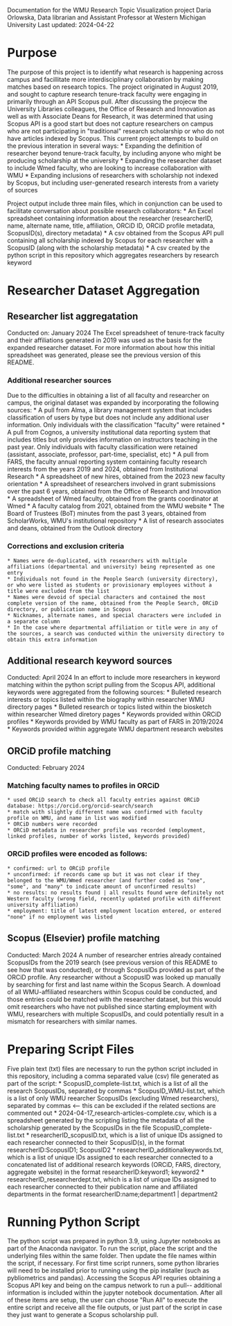 Documentation for the WMU Research Topic Visualization project
Daria Orlowska, Data librarian and Assistant Professor at Western Michigan University
Last updated: 2024-04-22

# Purpose
The purpose of this project is to identify what research is happening across campus and facillitate more interdisciplinary collaboration by making matches based on research topics. The project originated in August 2019, and sought to capture research tenure-track faculty were engaging in primarily through an API Scopus pull. After discussing the projecw the University Libraries colleagues, the Office of Research and Innovation as well as with Associate Deans for Research, it was determined that using Scopus API is a good start but does not capture researchers on campus who are not participating in "traditional" research scholarship or who do not have articles indexed by Scopus. This current project attempts to build on the previous interation in several ways:
	* Expanding the definition of researcher beyond tenure-track faculty, by including anyone who might be producing scholarship at the university
	* Expanding the researcher dataset to include Wmed faculty, who are looking to increase collaboration with WMU
	* Expanding inclusions of researchers with scholarship not indexed by Scopus, but including user-generated research interests from a variety of sources

Project output include three main files, which in conjunction can be used to facilitate conversation about possible research collaborators:
	* An Excel spreadsheet containing information about the researcher (researcherID, name, alternate name, title, affiliation, ORCiD ID, ORCiD profile metadata, ScopusID(s), directory metadata)
	* A csv obtained from the Scopus API pull containing all scholarship indexed by Scopus for each researcher with a ScopusID (along with the scholarship metadata)
	* A csv created by the python script in this repository which aggregates researchers by research keyword

# Researcher Dataset Aggregation

## Researcher list aggregatation
Conducted on: January 2024
The Excel spreadsheet of tenure-track faculty and their affiliations generated in 2019 was used as the basis for the expanded researcher dataset. For more information about how this initial spreadsheet was generated, please see the previous version of this README.

### Additional researcher sources
Due to the difficulties in obtaining a list of all faculty and researcher on campus, the original dataset was expanded by incorporating the following sources:
	* A pull from Alma, a library management system that includes classification of users by type but does not include any additional user information. Only individuals with the classification "faculty" were retained
	* A pull from Cognos, a university institutional data reporting system that includes titles but only provides information on instructors teaching in the past year. Only individuals with faculty classification were retained (assistant, associate, professor, part-time, specialist, etc)
	* A pull from FARS, the faculty annual reporting system containing faculty research interests from the years 2019 and 2024, obtained from Institutional Research
	* A spreadsheet of new hires, obtained from the 2023 new faculty orientation
	* A spreadsheet of researchers involved in grant submissions over the past 6 years, obtained from the Office of Research and Innovation
	* A spreadsheet of Wmed faculty, obtained from the grants coordinator at Wmed
	* A faculty catalog from 2021, obtained from the WMU website
	* The Board of Trustees (BoT) minutes from the past 3 years, obtained from ScholarWorks, WMU's institutional repository
	* A list of research associates and deans, obtained from the Outlook directory

### Corrections and exclusion criteria
	* Names were de-duplicated, with researchers with multiple affiliations (departmental and university) being represented as one entry
	* Individuals not found in the People Search (university directory), or who were listed as students or provisionary employees without a title were excluded from the list
	* Names were devoid of special characters and contained the most complete version of the name, obtained from the People Search, ORCiD directory, or publication name in Scopus
	* Nicknames, alternate names, and special characters were included in a separate column
	* In the case where departmental affiliation or title were in any of the sources, a search was conducted within the university directory to obtain this extra information

## Additional research keyword sources
Conducted: April 2024
In an effort to include more researchers in keyword matching within the python script pulling from the Scopus API, additional keywords were aggregated from the following sources:
	* Bulleted research interests or topics listed within the biography within researcher WMU directory pages
	* Bulleted research or topics listed within the biosketch within researcher Wmed diretory pages
	* Keywords provided within ORCiD profiles
	* Keywords provided by WMU faculty as part of FARS in 2019/2024
	* Keywords provided within aggregate WMU department research websites

## ORCiD profile matching
Conducted: February 2024
### Matching faculty names to profiles in ORCiD
	* used ORCiD search to check all faculty entries against ORCiD database: https://orcid.org/orcid-search/search
	* match with slightly different name was confirmed with faculty profile on WMU, and name in list was modified
	* ORCiD numbers were recorded
	* ORCiD metadata in researcher profile was recorded (employment, linked profiles, number of works listed, keywords provided) 

### ORCiD profiles were encoded as follows:
	* confirmed: url to ORCiD profile
	* unconfirmed: if records came up but it was not clear if they belonged to the WMU/Wmed researcher (and further coded as "one", "some", and "many" to indicate amount of unconfirmed results)
	* no results: no results found | all results found were definitely not Western faculty (wrong field, recently updated profile with different university affiliation)
	* employment: title of latest employment location entered, or entered "none" if no employment was listed
	
## Scopus (Elsevier) profile matching
Conducted: March 2024
A number of researcher entries already contained ScopusIDs from the 2019 search (see previous version of this README to see how that was conducted), or through ScopusIDs provided as part of the ORCiD profile. Any researcher without a ScopusID was looked up manually by searching for first and last name within the Scopus Search. A download of all WMU-affiliated researchers within Scopus could be conducted, and those entries could be matched with the researcher dataset, but this would omit researchers who have not published since starting employment with WMU, researchers with multiple ScopusIDs, and could potentially result in a mismatch for researchers with similar names.

# Preparing Script Files
Five plain text (txt) files are necessary to run the python script included in this repository, including a comma separated value (csv) file generated as part of the script:
	* ScopusID_complete-list.txt, which is a list of all the research ScopusIDs, separated by commas
	* ScopusID_WMU-list.txt, which is a list of only WMU reearcher ScopusIDs (excluding Wmed researchers), separated by commas <-- this can be excluded if the related sections are commented out
	* 2024-04-17_research-articles-complete.csv, which is a spreadsheet generated by the scripting listing the metadata of all the scholarship generated by the ScopusIDs in the file ScopusID_complete-list.txt
	* researcherID_scopusID.txt, which is a list of unique IDs assigned to each researcher connected to their ScopusID(s), in the format researcherID:ScopusID1; ScopusID2
	* researcherID_additionalkeywords.txt, which is a list of unique IDs assigned to each researcher connected to a concatenated list of additional research keywords (ORCiD, FARS, directory, aggregate website) in the format researcherID:keyword1; keyword2
	* researcherID_researcherdept.txt, which is a list of unique IDs assigned to each researcher connected to their publication name and affiliated departments in the format researcherID:name;department1 | department2

# Running Python Script
The python script was prepared in python 3.9, using Jupyter notebooks as part of the Anaconda navigator. To run the script, place the script and the underlying files within the same folder. Then update the file names within the script, if necessary. For first time script runners, some python libraries will need to be installed prior to running using the pip installer (such as pybliometrics and pandas). Accessing the Scopus API requries obtaining a Scopus API key and being on the campus network to run a pull-- additional information is included within the jupyter notebook documentation. After all of these items are setup, the user can choose "Run All" to execute the entire script and receive all the file outputs, or just part of the script in case they just want to generate a Scopus scholarship pull. 
